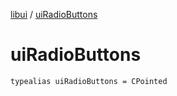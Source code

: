 [libui](README.md) / [uiRadioButtons](ui-radio-buttons.md)

# uiRadioButtons

`typealias uiRadioButtons = CPointed`